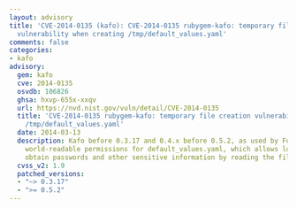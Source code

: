 ```yaml
---
layout: advisory
title: 'CVE-2014-0135 (kafo): CVE-2014-0135 rubygem-kafo: temporary file creation
  vulnerability when creating /tmp/default_values.yaml'
comments: false
categories:
- kafo
advisory:
  gem: kafo
  cve: 2014-0135
  osvdb: 106826
  ghsa: hxvp-655x-xxqv
  url: https://nvd.nist.gov/vuln/detail/CVE-2014-0135
  title: 'CVE-2014-0135 rubygem-kafo: temporary file creation vulnerability when creating
    /tmp/default_values.yaml'
  date: 2014-03-13
  description: Kafo before 0.3.17 and 0.4.x before 0.5.2, as used by Foreman, uses
    world-readable permissions for default_values.yaml, which allows local users to
    obtain passwords and other sensitive information by reading the file.
  cvss_v2: 1.9
  patched_versions:
  - "~> 0.3.17"
  - ">= 0.5.2"
---
```

